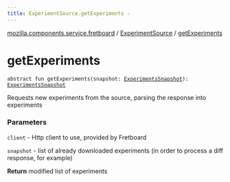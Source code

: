 ```yaml
---
title: ExperimentSource.getExperiments - 
---
```


[mozilla.components.service.fretboard](../index.html) / [ExperimentSource](index.html) / [getExperiments](./get-experiments.html)

# getExperiments

`abstract fun getExperiments(snapshot: `[`ExperimentsSnapshot`](../-experiments-snapshot/index.html)`): `[`ExperimentsSnapshot`](../-experiments-snapshot/index.html)

Requests new experiments from the source,
parsing the response into experiments

### Parameters

`client` - Http client to use, provided by Fretboard

`snapshot` - list of already downloaded experiments
(in order to process a diff response, for example)

**Return**
modified list of experiments

